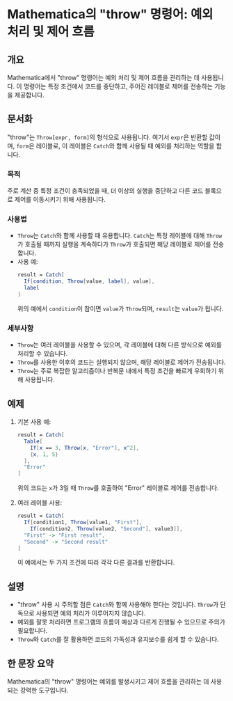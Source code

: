 <!--
Meta Description: # Mathematica의 "throw" 명령어: 예외 처리 및 제어 흐름 ## 개요 Mathematica에서 "throw" 명령어는 예외 처리 및 제어 흐름을 관리하는 데 사용됩니다. 이 명령어는 특정 조건에서 코드를 중단하고, 주어진 레이블로 제어를 전송하는 기능을...
Meta Keywords: throw, catch, result, 레이블로, 사용됩니다
-->

# Mathematica의 "throw" 명령어: 예외 처리 및 제어 흐름

## 개요
Mathematica에서 "throw" 명령어는 예외 처리 및 제어 흐름을 관리하는 데 사용됩니다. 이 명령어는 특정 조건에서 코드를 중단하고, 주어진 레이블로 제어를 전송하는 기능을 제공합니다.

## 문서화
"throw"는 `Throw[expr, form]`의 형식으로 사용됩니다. 여기서 `expr`은 반환할 값이며, `form`은 레이블로, 이 레이블은 `Catch`와 함께 사용될 때 예외를 처리하는 역할을 합니다. 

### 목적
주로 계산 중 특정 조건이 충족되었을 때, 더 이상의 실행을 중단하고 다른 코드 블록으로 제어를 이동시키기 위해 사용됩니다.

### 사용법
- `Throw`는 `Catch`와 함께 사용할 때 유용합니다. `Catch`는 특정 레이블에 대해 `Throw`가 호출될 때까지 실행을 계속하다가 `Throw`가 호출되면 해당 레이블로 제어를 전송합니다.
- 사용 예:
  ```mathematica
  result = Catch[
    If[condition, Throw[value, label], value],
    label
  ]
  ```
  위의 예에서 `condition`이 참이면 `value`가 `Throw`되며, `result`는 `value`가 됩니다.

### 세부사항
- `Throw`는 여러 레이블을 사용할 수 있으며, 각 레이블에 대해 다른 방식으로 예외를 처리할 수 있습니다.
- `Throw`를 사용한 이후의 코드는 실행되지 않으며, 해당 레이블로 제어가 전송됩니다.
- `Throw`는 주로 복잡한 알고리즘이나 반복문 내에서 특정 조건을 빠르게 우회하기 위해 사용됩니다.

## 예제
1. 기본 사용 예:
   ```mathematica
   result = Catch[
     Table[
       If[x == 3, Throw[x, "Error"], x^2],
       {x, 1, 5}
     ],
     "Error"
   ]
   ```
   위의 코드는 `x`가 3일 때 `Throw`를 호출하여 "Error" 레이블로 제어를 전송합니다.

2. 여러 레이블 사용:
   ```mathematica
   result = Catch[
     If[condition1, Throw[value1, "First"], 
       If[condition2, Throw[value2, "Second"], value3]],
     "First" -> "First result",
     "Second" -> "Second result"
   ]
   ```
   이 예에서는 두 가지 조건에 따라 각각 다른 결과를 반환합니다.

## 설명
- "throw" 사용 시 주의할 점은 `Catch`와 함께 사용해야 한다는 것입니다. `Throw`가 단독으로 사용되면 예외 처리가 이루어지지 않습니다.
- 예외를 잘못 처리하면 프로그램의 흐름이 예상과 다르게 진행될 수 있으므로 주의가 필요합니다.
- `Throw`와 `Catch`를 잘 활용하면 코드의 가독성과 유지보수를 쉽게 할 수 있습니다.

## 한 문장 요약
Mathematica의 "throw" 명령어는 예외를 발생시키고 제어 흐름을 관리하는 데 사용되는 강력한 도구입니다.